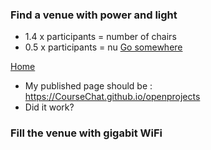 ### Find a venue with power and light
- 1.4 x participants = number of chairs
- 0.5 x participants = nu
[Go somewhere](http://mathchat.xyz)

[Home](content/index.md)
- My published page should be : https://CourseChat.github.io/openprojects
- Did it work?
### Fill the venue with gigabit WiFi